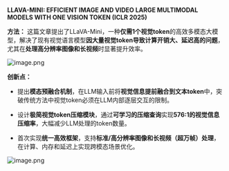 **LLAVA-MINI: EFFICIENT IMAGE AND VIDEO LARGE MULTIMODAL MODELS WITH ONE VISION TOKEN (ICLR 2025)**

**方法：** 这篇文章提出了LLaVA-Mini，一种**仅需1个视觉token**的高效多模态大模型，解决了现有视觉语言模型**因大量视觉token导致计算开销大、延迟高的问题**，尤其在**处理高分辨率图像和长视频**时显著提升效率。

![image.png](https://youki-1330066034.cos.ap-guangzhou.myqcloud.com/machine-learning/202504060930396.png)

**创新点：**

- 提出**模态预融合机制**，在LLM输入前将**视觉信息提前融合到文本token**中，突破传统方法中视觉token必须在LLM内部逐层交互的限制。
    
- 设计**极简视觉token压缩模块**，通过**可学习的压缩查询**实现**576:1的视觉信息压缩率**，大幅减少LLM处理的token数量。
    
- 首次实现**统一高效框架**，支持**标准/高分辨率图像和长视频（超万帧）处理**，在计算、内存和延迟上实现跨模态场景优化。

![image.png](https://youki-1330066034.cos.ap-guangzhou.myqcloud.com/machine-learning/202504060930885.png)
